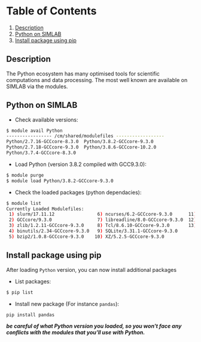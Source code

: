 # Table of Contents
1. [Description](#0)
2. [Python on SIMLAB](#1)
3. [Install package using pip](#2)


## Description <a name="0"></a>
The Python ecosystem has many optimised tools for scientific computations and data processing. The most well known are available on SIMLAB via the modules.


## Python on SIMLAB <a name="1"></a>

- Check available versions:

```sh
$ module avail Python
----------------- /cm/shared/modulefiles ------------------
Python/2.7.16-GCCcore-8.3.0  Python/3.8.2-GCCcore-9.3.0   
Python/2.7.18-GCCcore-9.3.0  Python/3.8.6-GCCcore-10.2.0  
Python/3.7.4-GCCcore-8.3.0   
```

- Load Python (version 3.8.2 compiled with GCC9.3.0):

```sh
$ module purge
$ module load Python/3.8.2-GCCcore-9.3.0
```
- Check the loaded packages (python dependacies):

```sh
$ module list
Currently Loaded Modulefiles:
 1) slurm/17.11.12                6) ncurses/6.2-GCCcore-9.3.0      11) GMP/6.2.0-GCCcore-9.3.0     
 2) GCCcore/9.3.0                 7) libreadline/8.0-GCCcore-9.3.0  12) libffi/3.3-GCCcore-9.3.0    
 3) zlib/1.2.11-GCCcore-9.3.0     8) Tcl/8.6.10-GCCcore-9.3.0       13) Python/3.8.2-GCCcore-9.3.0  
 4) binutils/2.34-GCCcore-9.3.0   9) SQLite/3.31.1-GCCcore-9.3.0    
 5) bzip2/1.0.8-GCCcore-9.3.0    10) XZ/5.2.5-GCCcore-9.3.0
```

## Install package using pip <a name="2"></a>

After loading `Python` version, you can now install additional packages

- List packages:
```sh
$ pip list
```
- Install new package (For instance `pandas`):
```sh
pip install pandas
```

***be careful of what Python version you loaded, so you won't face any conflicts with the modules that you'll use with Python.***
